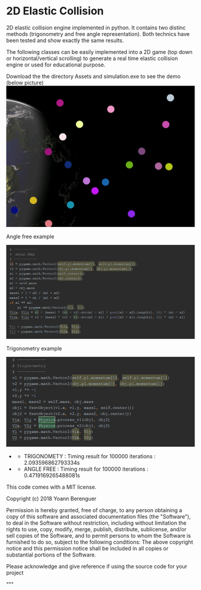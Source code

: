 # 2D Elastic Collision 

2D elastic collision engine implemented in python. 
It contains two distinc methods (trigonometry and free angle representation). 
Both technics have been tested and show exactly the same results. 

The following classes can be easily implemented into a 2D game (top down or horizontal/vertical scrolling) to generate
a real time elastic collision engine or used for educational purpose. 

Download the the directory Assets and simulation.exe to see the demo (below picture)
![alt text](https://github.com/yoyoberenguer/2DElasticCollision/blob/master/2DCollisionEngine.png)

Angle free example

![alt text](https://github.com/yoyoberenguer/2DElasticCollision/blob/master/AngleFree.png)

Trigonometry example

![alt text](https://github.com/yoyoberenguer/2DElasticCollision/blob/master/Trigonometry.png)
                

* - TRIGONOMETY : Timing result for 100000 iterations  : 2.093596862793334s
* - ANGLE FREE  : Timing result for 100000 iterations  : 0.4719169265488081s

This code comes with a MIT license.

Copyright (c) 2018 Yoann Berenguer

Permission is hereby granted, free of charge, to any person obtaining a copy
of this software and associated documentation files (the "Software"), to deal
in the Software without restriction, including without limitation the rights
to use, copy, modify, merge, publish, distribute, sublicense, and/or sell
copies of the Software, and to permit persons to whom the Software is
furnished to do so, subject to the following conditions:
The above copyright notice and this permission notice shall be included in all
copies or substantial portions of the Software.

Please acknowledge and give reference if using the source code for your project

"""

